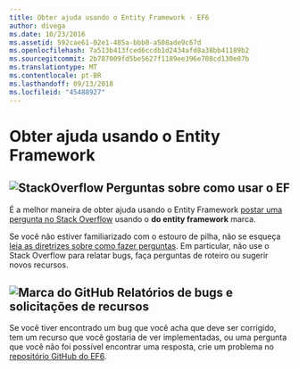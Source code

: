 ```yaml
---
title: Obter ajuda usando o Entity Framework - EF6
author: divega
ms.date: 10/23/2016
ms.assetid: 592cae61-02e1-485a-bbb0-a508ade9c67d
ms.openlocfilehash: 7a513b413fced6ccdb1d2434afd8a38bb41189b2
ms.sourcegitcommit: 2b787009fd5be5627f1189ee396e708cd130e07b
ms.translationtype: MT
ms.contentlocale: pt-BR
ms.lasthandoff: 09/13/2018
ms.locfileid: "45488927"
---
```

# <a name="get-help-using-entity-framework"></a>Obter ajuda usando o Entity Framework
## <a name="stackoverflowef6mediastackoverflowpng-questions-about-using-ef"></a>![StackOverflow](~/ef6/media/stackoverflow.png) Perguntas sobre como usar o EF  

É a melhor maneira de obter ajuda usando o Entity Framework [postar uma pergunta no Stack Overflow](http://stackoverflow.com/questions/ask) usando o **do entity framework** marca.  

Se você não estiver familiarizado com o estouro de pilha, não se esqueça [leia as diretrizes sobre como fazer perguntas](http://stackoverflow.com/help/asking). Em particular, não use o Stack Overflow para relatar bugs, faça perguntas de roteiro ou sugerir novos recursos.  

## <a name="github-markef6mediagithub-mark-32pxpng-bug-reports-and-feature-requests"></a>![Marca do GitHub](~/ef6/media/github-mark-32px.png) Relatórios de bugs e solicitações de recursos  

Se você tiver encontrado um bug que você acha que deve ser corrigido, tem um recurso que você gostaria de ver implementadas, ou uma pergunta que você não foi possível encontrar uma resposta, crie um problema no [repositório GitHub do EF6](https://github.com/aspnet/EntityFramework6/issues).
